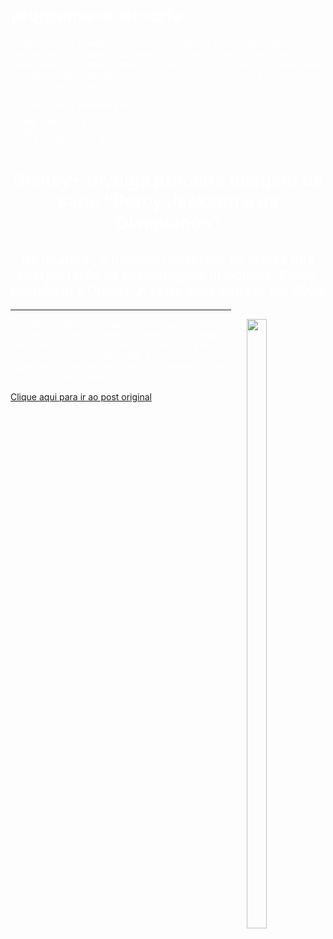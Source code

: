 # programa-o-de-cria

Oi, Meu nome é Dandara Corso, sou estudante e estou criando um repositório para a aula de pensamento computacional. Nossa turma está atualmente aprendendo a lidar com html e a criar um repositório aqui nesse site. Apesar da minha dificuldade venho tentando melhorar a cada aula e tento aprender um pouco todo dia. 

aqui está minha primeira programação:

<!DOCTYPE html>
     <HTML LANG-"pt-br">
     <HEAD>
     <META CHARSET="UTF-8"/>
  <TITLE>Projeto HTML- Dandara</TITLE>
      </HEAD>
<BODY>
<BODY BACKGROUND="https://static.vecteezy.com/ti/fotos-gratis/t1/4640503-ceu-negro-com-estrelas-espaco-fundo-grátis-foto.jpg">
<BODY TEXT="white">
<H1 ALIGN="center">Disney+ divulga primeira imagem da série "Percy Jackson e os Olimpianos"</H1>
<H2 ALIGN="center">Na imagem, é possível observar os atores que interpretarão os personagens principais, Percy, Annabeth e Grover. A série deve estrear em 2024</H2>
<hr size width=70% align="center" noshade>
<img src="https://pbs.twimg.com/media/FaiWQznWQAAcNsc?format=jpg&name=large"
WIDTH="25%" HEIGHT="50%" ALIGN=right>
<P>A Disney+ publicou no Twitter, nesta quinta-feira (18/8), a primeira imagem de Percy Jackson e os Olimpianos, série adaptada dos livros de Rick Riordan. Na prévia, o trio de protagonistas, Annabeth, Percy e Grover aparecem no que aparenta ser o Acampamento Meio-Sangue. Confira a notícia:</P>
<A HREF="https://twitter.com/disneyplus/status/1560272856335822854">Clique aqui para ir ao post original</A>
<BODY LEFTMARGIN=30 RIGHTMARGIN=30>
</BODY>
</HTML>

